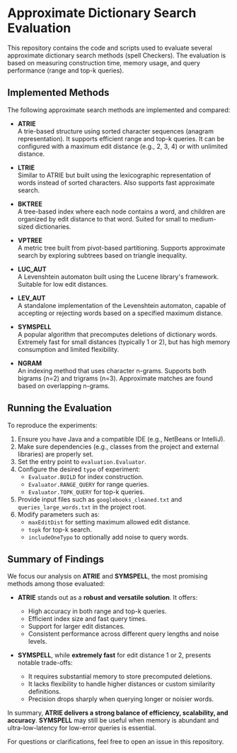 # Approximate Dictionary Search Evaluation

This repository contains the code and scripts used to evaluate several approximate dictionary search methods (spell Checkers). The evaluation is based on measuring construction time, memory usage, and query performance (range and top-k queries).

## Implemented Methods

The following approximate search methods are implemented and compared:

- **ATRIE**  
  A trie-based structure using sorted character sequences (anagram representation). It supports efficient range and top-k queries. It can be configured with a maximum edit distance (e.g., 2, 3, 4) or with unlimited distance.

- **LTRIE**  
  Similar to ATRIE but built using the lexicographic representation of words instead of sorted characters. Also supports fast approximate search.

- **BKTREE**  
  A tree-based index where each node contains a word, and children are organized by edit distance to that word. Suited for small to medium-sized dictionaries.

- **VPTREE**  
  A metric tree built from pivot-based partitioning. Supports approximate search by exploring subtrees based on triangle inequality.

- **LUC_AUT**  
  A Levenshtein automaton built using the Lucene library's framework. Suitable for low edit distances.

- **LEV_AUT**  
  A standalone implementation of the Levenshtein automaton, capable of accepting or rejecting words based on a specified maximum distance.

- **SYMSPELL**  
  A popular algorithm that precomputes deletions of dictionary words. Extremely fast for small distances (typically 1 or 2), but has high memory consumption and limited flexibility.

- **NGRAM**  
  An indexing method that uses character n-grams. Supports both bigrams (n=2) and trigrams (n=3). Approximate matches are found based on overlapping n-grams.

## Running the Evaluation

To reproduce the experiments:

1. Ensure you have Java and a compatible IDE (e.g., NetBeans or IntelliJ).
2. Make sure dependencies (e.g., classes from the project and external libraries) are properly set.
3. Set the entry point to `evaluation.Evaluator`.
4. Configure the desired `type` of experiment:
   - `Evaluator.BUILD` for index construction.
   - `Evaluator.RANGE_QUERY` for range queries.
   - `Evaluator.TOPK_QUERY` for top-k queries.
5. Provide input files such as `googlebooks_cleaned.txt` and `queries_large_words.txt` in the project root.
6. Modify parameters such as:
   - `maxEditDist` for setting maximum allowed edit distance.
   - `topk` for top-k search.
   - `includeOneTypo` to optionally add noise to query words.

## Summary of Findings

We focus our analysis on **ATRIE** and **SYMSPELL**, the most promising methods among those evaluated:

- **ATRIE** stands out as a **robust and versatile solution**. It offers:
  - High accuracy in both range and top-k queries.
  - Efficient index size and fast query times.
  - Support for larger edit distances.
  - Consistent performance across different query lengths and noise levels.

- **SYMSPELL**, while **extremely fast** for edit distance 1 or 2, presents notable trade-offs:
  - It requires substantial memory to store precomputed deletions.
  - It lacks flexibility to handle higher distances or custom similarity definitions.
  - Precision drops sharply when querying longer or noisier words.

In summary, **ATRIE delivers a strong balance of efficiency, scalability, and accuracy**. **SYMSPELL** may still be useful when memory is abundant and ultra-low-latency for low-error queries is essential.

<!-- ## Citation

If you use this code in your own work, please consider citing our paper:

> _Title: Anagram-Based Approximate Dictionary Search with Trie Indexing_  
> _Authors: [Redacted for review]_  
> Submitted to: *Computing Journal*, 2025.

--- -->

For questions or clarifications, feel free to open an issue in this repository.
